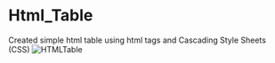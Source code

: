 # Html_Table
Created simple html table using html tags and Cascading Style Sheets (CSS)
![HTMLTable](https://github.com/Pragnya7Prajapati/Html_Table/assets/142715731/9cee7222-9363-44b8-8971-8bf538ec35c7)
